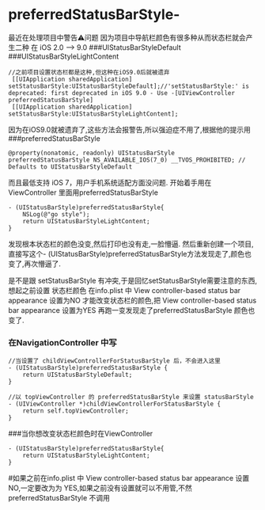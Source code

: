 # preferredStatusBarStyle-
最近在处理项目中警告⚠️问题
因为项目中导航栏颜色有很多种从而状态栏就会产生二种 
在 iOS 2.0 --> 9.0
###UIStatusBarStyleDefault
###UIStatusBarStyleLightContent
```
//之前项目设置状态栏都是这种,但这种在iOS9.0后就被遗弃
 [[UIApplication sharedApplication] setStatusBarStyle:UIStatusBarStyleDefault];//'setStatusBarStyle:' is deprecated: first deprecated in iOS 9.0 - Use -[UIViewController preferredStatusBarStyle]
 [[UIApplication sharedApplication] setStatusBarStyle:UIStatusBarStyleLightContent];
```
因为在iOS9.0就被遗弃了,这些方法会报警告,所以强迫症不用了,根据他的提示用
###preferredStatusBarStyle
```
@property(nonatomic, readonly) UIStatusBarStyle preferredStatusBarStyle NS_AVAILABLE_IOS(7_0) __TVOS_PROHIBITED; // Defaults to UIStatusBarStyleDefault 
```
而且最低支持 iOS 7，用户手机系统适配方面没问题.
开始着手用在ViewController 里面用preferredStatusBarStyle
```
- (UIStatusBarStyle)preferredStatusBarStyle{
    NSLog(@"go style");
    return UIStatusBarStyleLightContent;
}
```
发现根本状态栏的颜色没变,然后打印也没有走,一脸懵逼.
然后重新创建一个项目,直接写这个- (UIStatusBarStyle)preferredStatusBarStyle方法发现走了,颜色也变了,再次懵逼了.

是不是跟  setStatusBarStyle 有冲突,于是回忆setStatusBarStyle需要注意的东西,想起之前设置 状态栏颜色 在info.plist 中 View controller-based status bar appearance 设置为NO 才能改变状态栏的颜色,把 View controller-based status bar appearance 设置为YES 再跑一变发现走了preferredStatusBarStyle 颜色也变了.

### 在NavigationController 中写
```
//当设置了 childViewControllerForStatusBarStyle 后，不会进入这里
- (UIStatusBarStyle)preferredStatusBarStyle {
    return UIStatusBarStyleDefault;
}

//以 topViewController 的 preferredStatusBarStyle 来设置 statusBarStyle
- (UIViewController *)childViewControllerForStatusBarStyle {
    return self.topViewController;
}
```
###当你想改变状态栏颜色时在ViewController
```
- (UIStatusBarStyle)preferredStatusBarStyle{
    return UIStatusBarStyleLightContent;
}
```
#如果之前在info.plist 中 View controller-based status bar appearance 设置 NO,一定要改为为 YES,如果之前没有设置就可以不用管,不然preferredStatusBarStyle 不调用

